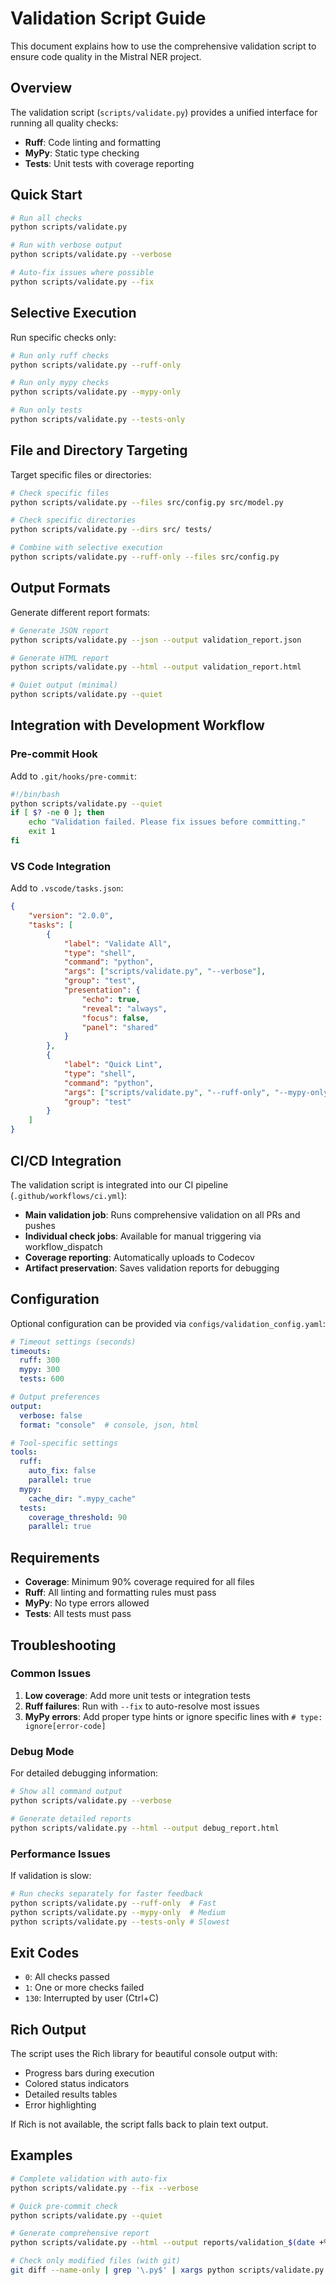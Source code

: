 # Validation Script Guide

This document explains how to use the comprehensive validation script to ensure code quality in the Mistral NER project.

## Overview

The validation script (`scripts/validate.py`) provides a unified interface for running all quality checks:
- **Ruff**: Code linting and formatting
- **MyPy**: Static type checking
- **Tests**: Unit tests with coverage reporting

## Quick Start

```bash
# Run all checks
python scripts/validate.py

# Run with verbose output
python scripts/validate.py --verbose

# Auto-fix issues where possible
python scripts/validate.py --fix
```

## Selective Execution

Run specific checks only:

```bash
# Run only ruff checks
python scripts/validate.py --ruff-only

# Run only mypy checks  
python scripts/validate.py --mypy-only

# Run only tests
python scripts/validate.py --tests-only
```

## File and Directory Targeting

Target specific files or directories:

```bash
# Check specific files
python scripts/validate.py --files src/config.py src/model.py

# Check specific directories
python scripts/validate.py --dirs src/ tests/

# Combine with selective execution
python scripts/validate.py --ruff-only --files src/config.py
```

## Output Formats

Generate different report formats:

```bash
# Generate JSON report
python scripts/validate.py --json --output validation_report.json

# Generate HTML report
python scripts/validate.py --html --output validation_report.html

# Quiet output (minimal)
python scripts/validate.py --quiet
```

## Integration with Development Workflow

### Pre-commit Hook

Add to `.git/hooks/pre-commit`:

```bash
#!/bin/bash
python scripts/validate.py --quiet
if [ $? -ne 0 ]; then
    echo "Validation failed. Please fix issues before committing."
    exit 1
fi
```

### VS Code Integration

Add to `.vscode/tasks.json`:

```json
{
    "version": "2.0.0",
    "tasks": [
        {
            "label": "Validate All",
            "type": "shell",
            "command": "python",
            "args": ["scripts/validate.py", "--verbose"],
            "group": "test",
            "presentation": {
                "echo": true,
                "reveal": "always",
                "focus": false,
                "panel": "shared"
            }
        },
        {
            "label": "Quick Lint",
            "type": "shell", 
            "command": "python",
            "args": ["scripts/validate.py", "--ruff-only", "--mypy-only"],
            "group": "test"
        }
    ]
}
```

## CI/CD Integration

The validation script is integrated into our CI pipeline (`.github/workflows/ci.yml`):

- **Main validation job**: Runs comprehensive validation on all PRs and pushes
- **Individual check jobs**: Available for manual triggering via workflow_dispatch
- **Coverage reporting**: Automatically uploads to Codecov
- **Artifact preservation**: Saves validation reports for debugging

## Configuration

Optional configuration can be provided via `configs/validation_config.yaml`:

```yaml
# Timeout settings (seconds)
timeouts:
  ruff: 300
  mypy: 300
  tests: 600

# Output preferences
output:
  verbose: false
  format: "console"  # console, json, html

# Tool-specific settings
tools:
  ruff:
    auto_fix: false
    parallel: true
  mypy:
    cache_dir: ".mypy_cache"
  tests:
    coverage_threshold: 90
    parallel: true
```

## Requirements

- **Coverage**: Minimum 90% coverage required for all files
- **Ruff**: All linting and formatting rules must pass
- **MyPy**: No type errors allowed
- **Tests**: All tests must pass

## Troubleshooting

### Common Issues

1. **Low coverage**: Add more unit tests or integration tests
2. **Ruff failures**: Run with `--fix` to auto-resolve most issues
3. **MyPy errors**: Add proper type hints or ignore specific lines with `# type: ignore[error-code]`

### Debug Mode

For detailed debugging information:

```bash
# Show all command output
python scripts/validate.py --verbose

# Generate detailed reports
python scripts/validate.py --html --output debug_report.html
```

### Performance Issues

If validation is slow:

```bash
# Run checks separately for faster feedback
python scripts/validate.py --ruff-only  # Fast
python scripts/validate.py --mypy-only  # Medium  
python scripts/validate.py --tests-only # Slowest
```

## Exit Codes

- `0`: All checks passed
- `1`: One or more checks failed
- `130`: Interrupted by user (Ctrl+C)

## Rich Output

The script uses the Rich library for beautiful console output with:
- Progress bars during execution
- Colored status indicators
- Detailed results tables
- Error highlighting

If Rich is not available, the script falls back to plain text output.

## Examples

```bash
# Complete validation with auto-fix
python scripts/validate.py --fix --verbose

# Quick pre-commit check
python scripts/validate.py --quiet

# Generate comprehensive report  
python scripts/validate.py --html --output reports/validation_$(date +%Y%m%d_%H%M%S).html

# Check only modified files (with git)
git diff --name-only | grep '\.py$' | xargs python scripts/validate.py --files
```